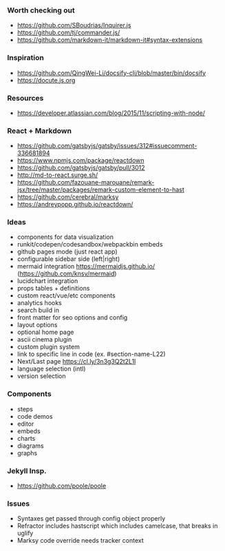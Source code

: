 ### Worth checking out

- https://github.com/SBoudrias/Inquirer.js
- https://github.com/tj/commander.js/
- https://github.com/markdown-it/markdown-it#syntax-extensions

### Inspiration

- https://github.com/QingWei-Li/docsify-cli/blob/master/bin/docsify
- https://docute.js.org

### Resources

- https://developer.atlassian.com/blog/2015/11/scripting-with-node/

### React + Markdown
- https://github.com/gatsbyjs/gatsby/issues/312#issuecomment-336681894
- https://www.npmjs.com/package/reactdown
- https://github.com/gatsbyjs/gatsby/pull/3012
- http://md-to-react.surge.sh/
- https://github.com/fazouane-marouane/remark-jsx/tree/master/packages/remark-custom-element-to-hast
- https://github.com/cerebral/marksy
- https://andreypopp.github.io/reactdown/

### Ideas
- components for data visualization
- runkit/codepen/codesandbox/webpackbin embeds
- github pages mode (just react app)
- configurable sidebar side (left|right)
- mermaid integration https://mermaidjs.github.io/ (https://github.com/knsv/mermaid)
- lucidchart integration
- props tables + definitions
- custom react/vue/etc components
- analytics hooks
- search build in
- front matter for seo options and config
- layout options
- optional home page
- ascii cinema plugin
- custom plugin system
- link to specific line in code (ex. #section-name-L22)
- Next/Last page https://cl.ly/3n3g3Q2t2L1l
- language selection (intl)
- version selection

### Components
- steps
- code demos
- editor
- embeds
- charts
- diagrams
- graphs

### Jekyll Insp.
- https://github.com/poole/poole

### Issues
- Syntaxes get passed through config object properly
- Refractor includes hastscript which includes camelcase, that breaks in uglify
- Marksy code override needs tracker context

